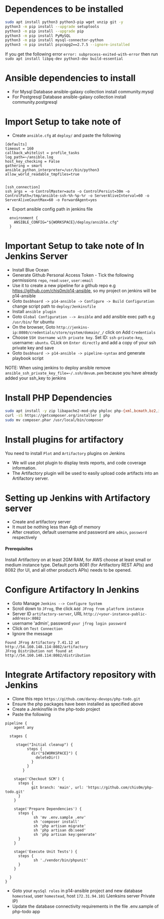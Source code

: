 Dependences to be installed
====================================

```bash
sudo apt install python3 python3-pip wget unzip git -y
python3 -m pip install --upgrade setuptools
python3 -m pip install --upgrade pip
python3 -m pip install PyMySQL
python3 -m pip install mysql-connector-python
python3 -m pip install psycopg2==2.7.5 --ignore-installed
```

If you get the following error `error: subprocess-exited-with-error` then run
`sudo apt install libpq-dev python3-dev build-essential`


Ansible dependencies to install
=====================================

- For Mysql Database
ansible-galaxy collection install community.mysql
- For Postgresql Database
ansible-galaxy collection install community.postgresql


Import Setup to take note of
========================================
- Create `ansible.cfg` at `deploy/` and paste the following
```
[defaults]
timeout = 160
callback_whitelist = profile_tasks
log_path=~/ansible.log
host_key_checking = False
gathering = smart
ansible_python_interpreter=/usr/bin/python3
allow_world_readable_tmpfiles=true


[ssh_connection]
ssh_args = -o ControlMaster=auto -o ControlPersist=30m -o ControlPath=/tmp/ansible-ssh-%h-%p-%r -o ServerAliveInterval=60 -o ServerAliveCountMax=60 -o ForwardAgent=yes
```

- Export ansible config path in jenkins file
```jenkins
  environment {
    ANSIBLE_CONFIG="${WORKSPACE}/deploy/ansible.cfg"
  }
```

Important Setup to take note of In Jenkins Server
=============================
- Install Blue Ocean
- Generate Github Personal Access Token - Tick the following permissions `repo`, `read:user`, `user:email` 
- Use it to create a new pipeline for a github repo e.g https://github.com/chis0m/p14-ansible, so my project on jenkins will be p14-ansible 
- Goto `Dasbhoard -> p14-ansible -> Configure -> Build Configuration` change script path to `deploy/Jenkinsfile`
- Install `ansible plugin`
- Goto `Global Configuration --> Ansible` and add ansible exec path e.g `/usr/bin/` for ubuntu
- On the browser, Goto `http://jenkins-ip:8080/credentials/store/system/domain/_/` click on Add `Credentials`
- Choose `SSH Username with private key`. Set ID: `ssh-private-key`,  username: `ubuntu`. CLick on `Enter directly` and add a copy of your ssh private key and save
- Goto `Dasbhoard -> p14-ansible -> pipeline-syntax` and generate playbook script

NOTE: When using jenkins to deploy ansible remove `ansible_ssh_private_key_file=~/.ssh/devum.pem` because you have already added your ssh_key to jenkins

Install PHP Dependencies
========================
```bash
sudo apt install -y zip libapache2-mod-php phploc php-{xml,bcmath,bz2,intl,gd,mbstring,mysql,zip}
curl -sS https://getcomposer.org/installer | php
sudo mv composer.phar /usr/local/bin/composer
```

Install plugins for artifactory
===============================================
You need to install `Plot` and `Artifactory` plugins on Jenkins
- We will use plot plugin to display tests reports, and code coverage information.
- The Artifactory plugin will be used to easily upload code artifacts into an Artifactory server.

Setting up Jenkins with Artifactory server
==========================================
- Create and artifactory server
- It must be nothing less than 4gb of memory
- After creation, default username and password are `admin`, `password` respectively

#### Prerequisites
Install Artifactory on at least 2GM RAM, for AWS choose at least small or medium instance type.
Default ports 8081 (for Artifactory REST APIs) and 8082 (for UI, and all other product’s APIs) needs to be opened.

Configure Artifactory In Jenkins
=================================
- Goto Manage `Jenkins --> Configure System`
- Scroll down to `JFrog`, the click `Add JFrog from platform instance`
- Server ID `artifactory-server`, URL `http://<your-instance-public-address>:8082`
- username 'admin', password `your jfrog login password`
- Click on `Test Connection`
- Ignore the message
```
Found JFrog Artifactory 7.41.12 at http://54.160.148.114:8082/artifactory
JFrog Distribution not found at http://54.160.148.114:8082/distribution
```

Integrate Artifactory repository with Jenkins
==============================================
- Clone this repo `https://github.com/darey-devops/php-todo.git`
- Ensure the php packages have been installed as specified above
- Create a Jenkinsfile in the php-todo project
- Paste the following
```Jenkinsfile
pipeline {
    agent any

  stages {

     stage("Initial cleanup") {
          steps {
            dir("${WORKSPACE}") {
              deleteDir()
            }
          }
        }

    stage('Checkout SCM') {
      steps {
            git branch: 'main', url: 'https://github.com/chis0m/php-todo.git'
      }
    }

    stage('Prepare Dependencies') {
      steps {
             sh 'mv .env.sample .env'
             sh 'composer install'
             sh 'php artisan migrate'
             sh 'php artisan db:seed'
             sh 'php artisan key:generate'
      }
    }
   
    stage('Execute Unit Tests') {
      steps {
             sh './vendor/bin/phpunit'
      }
    }    
   
  }
}
```

- Goto your `mysSql roles` in p14-ansible project and new database `homestead`, user `homestead`, host `172.31.94.101` (Jenksins server Private IP)
- Update the database connectivity requirements in the file .env.sample of php-todo app
